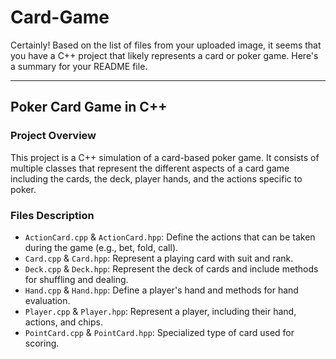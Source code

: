 # Card-Game
Certainly! Based on the list of files from your uploaded image, it seems that you have a C++ project that likely represents a card or poker game. Here's a summary for your README file.

---

## Poker Card Game in C++

### Project Overview

This project is a C++ simulation of a card-based poker game. It consists of multiple classes that represent the different aspects of a card game including the cards, the deck, player hands, and the actions specific to poker.

### Files Description

- `ActionCard.cpp` & `ActionCard.hpp`: Define the actions that can be taken during the game (e.g., bet, fold, call).
- `Card.cpp` & `Card.hpp`: Represent a playing card with suit and rank.
- `Deck.cpp` & `Deck.hpp`: Represent the deck of cards and include methods for shuffling and dealing.
- `Hand.cpp` & `Hand.hpp`: Define a player's hand and methods for hand evaluation.
- `Player.cpp` & `Player.hpp`: Represent a player, including their hand, actions, and chips.
- `PointCard.cpp` & `PointCard.hpp`: Specialized type of card used for scoring.

